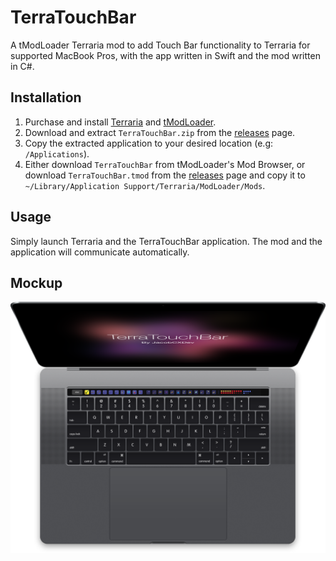 # TerraTouchBar
A tModLoader Terraria mod to add Touch Bar functionality to Terraria for supported MacBook Pros, with the app written in Swift and the mod written in C#.

## Installation
1) Purchase and install [Terraria](https://terraria.org/) and [tModLoader](https://github.com/tModLoader/tModLoader).
2) Download and extract `TerraTouchBar.zip` from the [releases](https://github.com/jacobcxdev/TerraTouchBar/releases) page.
3) Copy the extracted application to your desired location (e.g: `/Applications`).
4) Either download `TerraTouchBar` from tModLoader's Mod Browser, or download `TerraTouchBar.tmod` from the [releases](https://github.com/jacobcxdev/TerraTouchBar/releases) page and copy it to `~/Library/Application Support/Terraria/ModLoader/Mods`.

## Usage
Simply launch Terraria and the TerraTouchBar application. The mod and the application will communicate automatically.

## Mockup
![Mockup](https://github.com/jacobcxdev/TerraTouchBar/blob/master/Mockup.png?raw=true)
